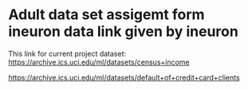 # Adult data set assigemt form ineuron data link given by ineuron
This link for current project dataset: https://archive.ics.uci.edu/ml/datasets/census+income




https://archive.ics.uci.edu/ml/datasets/default+of+credit+card+clients